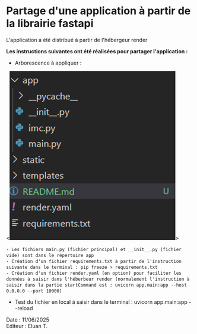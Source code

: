 # Partage d'une application à partir de la librairie fastapi

L'application a été distribué à partir de l'hébergeur render

**Les instructions suivantes ont été réalisées pour partager l'application :**

- Arborescence à appliquer :

<![alt](data/image.png)>

    - Les fichiers main.py (fichier principal) et __init__.py (fichier vide) sont dans le répertoire app
    - Création d'un fichier requirements.txt à partir de l'instruction suivante dans le terminal : pip freeze > requirements.txt
    - Création d'un fichier render.yaml (en option) pour faciliter les données à saisir dans l'héberbeur render (normalement l'instruction à saisir dans la partie startCommand est : uvicorn app.main:app --host 0.0.0.0 --port 10000)

- Test du fichier en local à saisir dans le terminal : uvicorn app.main:app --reload

Date : 11/06/2025 <br>
Editeur : Eluan T.
